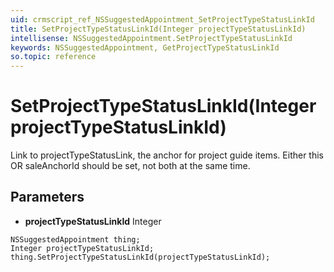 ```yaml
---
uid: crmscript_ref_NSSuggestedAppointment_SetProjectTypeStatusLinkId
title: SetProjectTypeStatusLinkId(Integer projectTypeStatusLinkId)
intellisense: NSSuggestedAppointment.SetProjectTypeStatusLinkId
keywords: NSSuggestedAppointment, GetProjectTypeStatusLinkId
so.topic: reference
---
```


# SetProjectTypeStatusLinkId(Integer projectTypeStatusLinkId)

Link to projectTypeStatusLink, the anchor for project guide items. Either this OR saleAnchorId should be set, not both at the same time.

## Parameters

* **projectTypeStatusLinkId** Integer

```crmscript
NSSuggestedAppointment thing;
Integer projectTypeStatusLinkId;
thing.SetProjectTypeStatusLinkId(projectTypeStatusLinkId);
```

